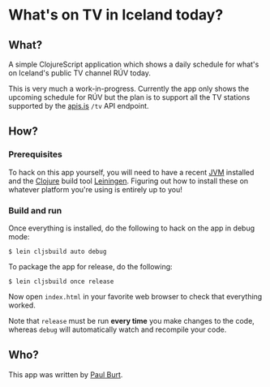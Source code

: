 # What's on TV in Iceland today?

## What?

A simple ClojureScript application which shows a daily schedule for what's on Iceland's public TV channel RÚV today.

This is very much a work-in-progress. Currently the app only shows the upcoming schedule for RÚV but the plan is to support all the TV stations supported by the [apis.is][apis.is] `/tv` API endpoint.

## How?

### Prerequisites

To hack on this app yourself, you will need to have a recent [JVM][jvm] installed and the [Clojure][clojure] build tool [Leiningen][lein]. Figuring out how to install these on whatever platform you're using is entirely up to you! 

### Build and run

Once everything is installed, do the following to hack on the app in debug mode:

```
$ lein cljsbuild auto debug
```

To package the app for release, do the following:

```
$ lein cljsbuild once release
```

Now open `index.html` in your favorite web browser to check that everything worked.

Note that `release` must be run **every time** you make changes to the code, whereas `debug` will automatically watch and recompile your code.

## Who?

This app was written by [Paul Burt][pb].

[apis.is]: http://docs.apis.is/#endpoint-tv
[clojure]: http://clojure.org/
[jvm]: http://www.oracle.com/technetwork/java/javase/downloads/index.html
[lein]: http://leiningen.org/
[pb]: https://twitter.com/pycurious
